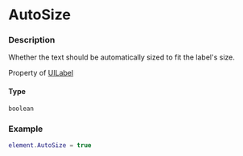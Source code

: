 # AutoSize

### Description

Whether the text should be automatically sized to fit the label's size.

Property of [UILabel](/classes/UILabel/)

#### Type

`boolean`

### Example

```lua
element.AutoSize = true
```
